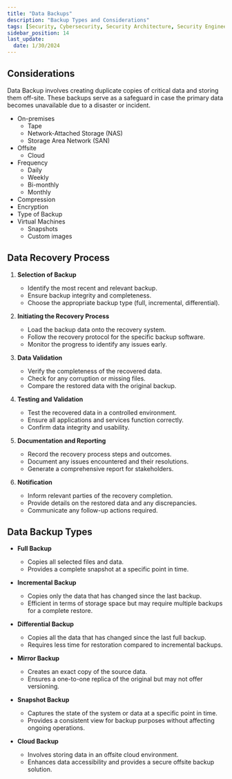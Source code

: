 ```yaml
---
title: "Data Backups"
description: "Backup Types and Considerations"
tags: [Security, Cybersecurity, Security Architecture, Security Engineering]
sidebar_position: 14
last_update:
  date: 1/30/2024
---
```




## Considerations

Data Backup involves creating duplicate copies of critical data and storing them off-site. These backups serve as a safeguard in case the primary data becomes unavailable due to a disaster or incident.

- On-premises 
  - Tape 
  - Network-Attached Storage (NAS) 
  - Storage Area Network (SAN)
- Offsite 
  - Cloud
- Frequency
  - Daily 
  - Weekly 
  - Bi-monthly 
  - Monthly
- Compression 
- Encryption 
- Type of Backup
- Virtual Machines  
  - Snapshots 
  - Custom images

## Data Recovery Process 


1. **Selection of Backup**
   - Identify the most recent and relevant backup.
   - Ensure backup integrity and completeness.
   - Choose the appropriate backup type (full, incremental, differential).

2. **Initiating the Recovery Process**
   - Load the backup data onto the recovery system.
   - Follow the recovery protocol for the specific backup software.
   - Monitor the progress to identify any issues early.

3. **Data Validation**
   - Verify the completeness of the recovered data.
   - Check for any corruption or missing files.
   - Compare the restored data with the original backup.

4. **Testing and Validation**
   - Test the recovered data in a controlled environment.
   - Ensure all applications and services function correctly.
   - Confirm data integrity and usability.

5. **Documentation and Reporting**
   - Record the recovery process steps and outcomes.
   - Document any issues encountered and their resolutions.
   - Generate a comprehensive report for stakeholders.

6. **Notification**
   - Inform relevant parties of the recovery completion.
   - Provide details on the restored data and any discrepancies.
   - Communicate any follow-up actions required.

## Data Backup Types

- **Full Backup**

  - Copies all selected files and data.
  - Provides a complete snapshot at a specific point in time.

- **Incremental Backup**

  - Copies only the data that has changed since the last backup.
  - Efficient in terms of storage space but may require multiple backups for a complete restore.

- **Differential Backup**

  - Copies all the data that has changed since the last full backup.
  - Requires less time for restoration compared to incremental backups.

- **Mirror Backup**

  - Creates an exact copy of the source data.
  - Ensures a one-to-one replica of the original but may not offer versioning.

- **Snapshot Backup**

  - Captures the state of the system or data at a specific point in time.
  - Provides a consistent view for backup purposes without affecting ongoing operations.

- **Cloud Backup**

  - Involves storing data in an offsite cloud environment.
  - Enhances data accessibility and provides a secure offsite backup solution.

